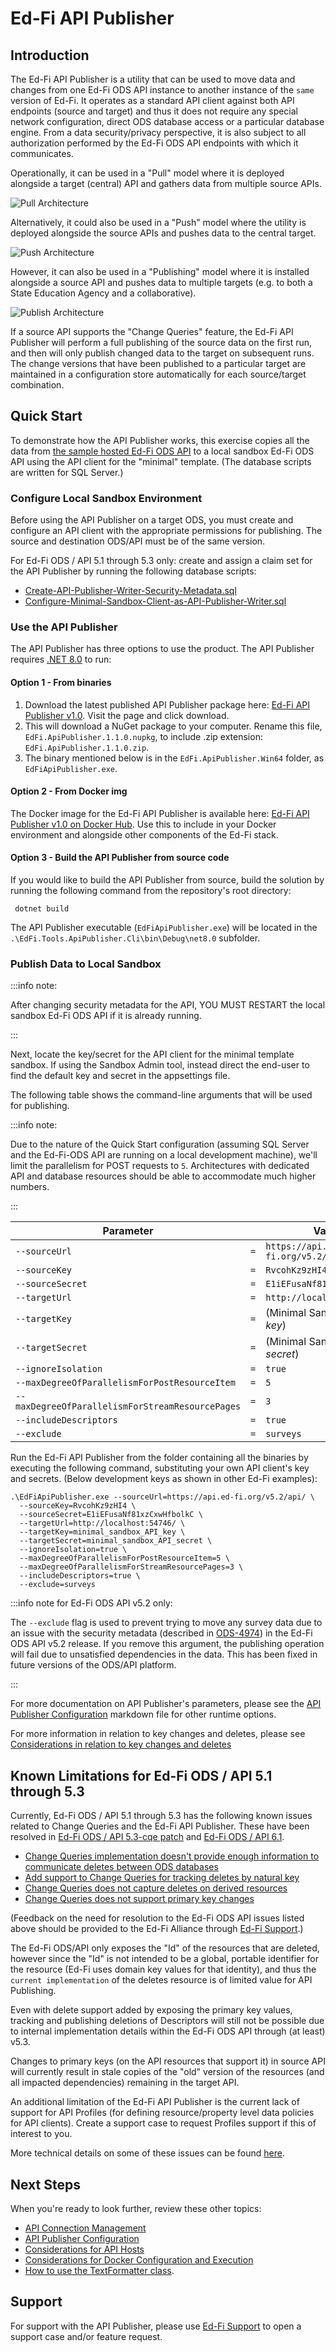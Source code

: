 # Ed-Fi API Publisher

## Introduction

The Ed-Fi API Publisher is a utility that can be used to move data and changes
from one Ed-Fi ODS API instance to another instance of the `same` version of
Ed-Fi. It operates as a standard API client against both API endpoints (source
and target) and thus it does not require any special network configuration,
direct ODS database access or a particular database engine. From a data
security/privacy perspective, it is also subject to all authorization performed
by the Ed-Fi ODS API endpoints with which it communicates.

Operationally, it can be used in a "Pull" model where it is deployed alongside a
target (central) API and gathers data from multiple source APIs.

![Pull Architecture](img/pull-central.png)

Alternatively, it could also be used in a "Push" model where the utility is
deployed alongside the source APIs and pushes data to the central target.

![Push Architecture](img/push-central.png)

However, it can also be used in a "Publishing" model where it is installed
alongside a source API and pushes data to multiple targets (e.g. to both a State
Education Agency and a collaborative).

![Publish Architecture](img/publish.png)

If a source API supports the "Change Queries" feature, the Ed-Fi API Publisher
will perform a full publishing of the source data on the first run, and then
will only publish changed data to the target on subsequent runs. The change
versions that have been published to a particular target are maintained in a
configuration store automatically for each source/target combination.

## Quick Start

To demonstrate how the API Publisher works, this exercise copies all the data
from [the sample hosted Ed-Fi ODS API](https://api.ed-fi.org) to a local sandbox
Ed-Fi ODS API using the API client for the "minimal" template. (The database
scripts are written for SQL Server.)

### Configure Local Sandbox Environment

Before using the API Publisher on a target ODS, you must create and configure an
API client with the appropriate permissions for publishing. The source and
destination ODS/API must be of the same version.

For Ed-Fi ODS / API 5.1 through 5.3 only: create and assign a claim set for the
API Publisher by running the following database scripts:

* [Create-API-Publisher-Writer-Security-Metadata.sql](https://github.com/Ed-Fi-Alliance-OSS/Ed-Fi-API-Publisher/blob/main/eng/Create-API-Publisher-Writer-Security-Metadata.sql)
* [Configure-Minimal-Sandbox-Client-as-API-Publisher-Writer.sql](https://github.com/Ed-Fi-Alliance-OSS/Ed-Fi-API-Publisher/blob/main/eng/Configure-Minimal-Sandbox-Client-as-API-Publisher-Writer.sql)

### Use the API Publisher

The API Publisher has three options to use the product. The API Publisher
requires [.NET 8.0](https://dotnet.microsoft.com/en-us/download/dotnet/8.0) to
run:

#### Option 1 - From binaries

1. Download the latest published API Publisher package here:
   [Ed-Fi API Publisher v1.0](https://dev.azure.com/ed-fi-alliance/Ed-Fi-Alliance-OSS/_artifacts/feed/EdFi/NuGet/EdFi.ApiPublisher/overview/1.1.0).
   Visit the page and click download.
2. This will download a NuGet package to your computer. Rename this file,
   `EdFi.ApiPublisher.1.1.0.nupkg`, to include .zip extension:
   `EdFi.ApiPublisher.1.1.0.zip`.
3. The binary mentioned below is in the `EdFi.ApiPublisher.Win64` folder, as
   `EdFiApiPublisher.exe`.

#### Option 2 - From Docker img

The Docker image for the Ed-Fi API Publisher is available here:
[Ed-Fi API Publisher v1.0 on Docker Hub](https://hub.docker.com/layers/edfialliance/ods-api-publisher/v1.1.0/images/sha256-23a6989b16d779d594692e1c9a8f2eac1790ed53312d424d85e869fec05eb914?context=explore).
Use this to include in your Docker environment and alongside other components of
the Ed-Fi stack.

#### Option 3 - Build the API Publisher from source code

If you would like to build the API Publisher from source, build the solution by
running the following command from the repository's root directory:

```shell
 dotnet build
```

The API Publisher executable (`EdFiApiPublisher.exe`) will be located in the
`.\EdFi.Tools.ApiPublisher.Cli\bin\Debug\net8.0` subfolder.

### Publish Data to Local Sandbox

:::info note:

After changing security metadata for the API, YOU MUST RESTART the local sandbox
Ed-Fi ODS API if it is already running.

:::

Next, locate the key/secret for the API client for the minimal template sandbox.
If using the Sandbox Admin tool, instead direct the end-user to find the default
key and secret in the appsettings file.

The following table shows the command-line arguments that will be used for
publishing.

:::info note:

Due to the nature of the Quick Start configuration (assuming SQL Server and the
Ed-Fi-ODS API are running on a local development machine), we'll limit the
parallelism for POST requests to `5`. Architectures with dedicated API and
database resources should be able to accommodate much higher numbers.

:::

| Parameter                                        |     | Value                             |
| ------------------------------------------------ | --- | --------------------------------- |
| `--sourceUrl`                                    | `=` | `https://api.ed-fi.org/v5.2/api/` |
| `--sourceKey`                                    | `=` | `RvcohKz9zHI4`                    |
| `--sourceSecret`                                 | `=` | `E1iEFusaNf81xzCxwHfbolkC`        |
| `--targetUrl`                                    | `=` | `http://localhost:54746/`         |
| `--targetKey`                                    | `=` | (Minimal Sandbox API _key_)       |
| `--targetSecret`                                 | `=` | (Minimal Sandbox API _secret_)    |
| `--ignoreIsolation`                              | `=` | `true`                            |
| `--maxDegreeOfParallelismForPostResourceItem`    | `=` | `5`                               |
| `--maxDegreeOfParallelismForStreamResourcePages` | `=` | `3`                               |
| `--includeDescriptors`                           | `=` | `true`                            |
| `--exclude`                                      | `=` | `surveys`                         |

Run the Ed-Fi API Publisher from the folder containing all the binaries by
executing the following command, substituting your own API client's key and
secrets. (Below development keys as shown in other Ed-Fi examples):

```shell
.\EdFiApiPublisher.exe --sourceUrl=https://api.ed-fi.org/v5.2/api/ \
  --sourceKey=RvcohKz9zHI4 \
  --sourceSecret=E1iEFusaNf81xzCxwHfbolkC \
  --targetUrl=http://localhost:54746/ \
  --targetKey=minimal_sandbox_API_key \
  --targetSecret=minimal_sandbox_API_secret \
  --ignoreIsolation=true \
  --maxDegreeOfParallelismForPostResourceItem=5 \
  --maxDegreeOfParallelismForStreamResourcePages=3 \
  --includeDescriptors=true \
  --exclude=surveys
```

:::info note for Ed-Fi ODS API v5.2 only:

The `--exclude` flag is used to prevent trying to move any survey data due to an
issue with the security metadata (described in
[ODS-4974](https://tracker.ed-fi.org/browse/ODS-4974)) in the Ed-Fi ODS API v5.2
release. If you remove this argument, the publishing operation will fail due to
unsatisfied dependencies in the data. This has been fixed in future versions of
the ODS/API platform.

:::

For more documentation on API Publisher's parameters, please see the
[API Publisher Configuration](API-Publisher-Configuration.md) markdown file for
other runtime options.

For more information in relation to key changes and deletes, please see
[Considerations in relation to key changes and
deletes](API-Publisher-Configuration.md#considerations-in-relation-to-key-changes-and-deletes)

## Known Limitations for Ed-Fi ODS / API 5.1 through 5.3

Currently, Ed-Fi ODS / API 5.1 through 5.3 has the following known issues
related to Change Queries and the Ed-Fi API Publisher. These have been resolved
in
[Ed-Fi ODS / API 5.3-cqe patch](https://edfi.atlassian.net/wiki/spaces/EFTD/pages/24807016/Change+Query+Enhancements)
and
[Ed-Fi ODS / API 6.1](https://edfi.atlassian.net/wiki/spaces/ODSAPIS3V61/overview).

* [Change Queries implementation doesn't provide enough information to
  communicate deletes between ODS
  databases](https://tracker.ed-fi.org/browse/ODS-3672)
* [Add support to Change Queries for tracking deletes by natural
  key](https://tracker.ed-fi.org/browse/ODS-4423)
* [Change Queries does not capture deletes on derived
  resources](https://tracker.ed-fi.org/browse/ODS-4087)
* [Change Queries does not support primary key
  changes](https://tracker.ed-fi.org/browse/ODS-5005)

(Feedback on the need for resolution to the Ed-Fi ODS API issues listed above
should be provided to the Ed-Fi Alliance through
[Ed-Fi Support](https://support.ed-fi.org/).)

The Ed-Fi ODS/API only exposes the "Id" of the resources that are deleted,
however since the "Id" is not intended to be a global, portable identifier for
the resource (Ed-Fi uses domain key values for that identity), and thus the
`current implementation` of the deletes resource is of limited value for API
Publishing.

Even with delete support added by exposing the primary key values, tracking and
publishing deletions of Descriptors will still not be possible due to internal
implementation details within the Ed-Fi ODS API through (at least) v5.3.

Changes to primary keys (on the API resources that support it) in source API
will currently result in stale copies of the "old" version of the resources (and
all impacted dependencies) remaining in the target API.

An additional limitation of the Ed-Fi API Publisher is the current lack of
support for API Profiles (for defining resource/property level data policies for
API clients). Create a support case to request Profiles support if this of
interest to you.

More technical details on some of these issues can be found
[here](Known-Issues-Details.md).

## Next Steps

When you're ready to look further, review these other topics:

* [API Connection Management](API-Connection-Management.md)
* [API Publisher Configuration](API-Publisher-Configuration.md)
* [Considerations for API Hosts](Considerations-for-API-Hosts.md)
* [Considerations for Docker Configuration and Execution](Running-in-docker-desktop.md)
* [How to use the TextFormatter class](Use-TextFormatter-Serilog.md).

## Support

For support with the API Publisher, please use
[Ed-Fi Support](https://support.ed-fi.org/) to open a support case and/or
feature request.

